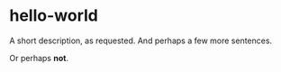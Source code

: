 # hello-world
A short description, as requested.
And perhaps a few more sentences.

Or perhaps **not**.
